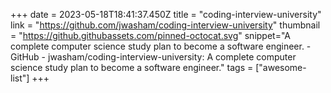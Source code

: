 +++
date = 2023-05-18T18:41:37.450Z
title = "coding-interview-university"
link = "https://github.com/jwasham/coding-interview-university"
thumbnail = "https://github.githubassets.com/pinned-octocat.svg"
snippet="A complete computer science study plan to become a software engineer. - GitHub - jwasham/coding-interview-university: A complete computer science study plan to become a software engineer."
tags = ["awesome-list"]
+++
